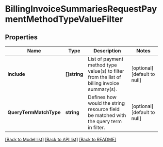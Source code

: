 # BillingInvoiceSummariesRequestPaymentMethodTypeValueFilter

## Properties
Name | Type | Description | Notes
------------ | ------------- | ------------- | -------------
**Include** | **[]string** | List of payment method type value(s) to filter from the list of billing invoice summary(s). | [optional] [default to null]
**QueryTermMatchType** | **string** | Defines how would the string resource field be matched with the query term in filter. | [optional] [default to null]

[[Back to Model list]](../README.md#documentation-for-models) [[Back to API list]](../README.md#documentation-for-api-endpoints) [[Back to README]](../README.md)

